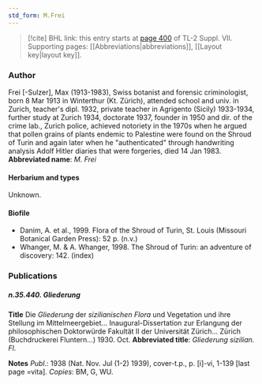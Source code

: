 ```yaml
---
std_form: M.Frei
---
```


> [!cite] BHL link: this entry starts at [page 400](https://www.biodiversitylibrary.org/page/33259904) of TL-2 Suppl. VII.
> Supporting pages: [[Abbreviations|abbreviations]], [[Layout key|layout key]].

### Author

Frei \[-Sulzer\], Max (1913-1983), Swiss botanist and forensic criminologist, born 8 Mar 1913 in Winterthur (Kt. Zürich), attended school and univ. in Zurich, teacher's dipl. 1932, private teacher in Agrigento (Sicily) 1933-1934, further study at Zurich 1934, doctorate 1937, founder in 1950 and dir. of the crime lab., Zurich police, achieved notoriety in the 1970s when he argued that pollen grains of plants endemic to Palestine were found on the Shroud of Turin and again later when he "authenticated" through handwriting analysis Adolf Hitler diaries that were forgeries, died 14 Jan 1983. 
**Abbreviated name**: *M. Frei*

#### Herbarium and types

Unknown.

#### Biofile

- Danim, A. et al., 1999. Flora of the Shroud of Turin, St. Louis (Missouri Botanical Garden Press): 52 p. (n.v.)
- Whanger, M. & A. Whanger, 1998. The Shroud of Turin: an adventure of discovery: 142. (index)

### Publications

##### n.35.440. Gliederung

**Title**
Die *Gliederung* der *sizilianischen Flora* und Vegetation und ihre Stellung im Mittelmeergebiet... Inaugural-Dissertation zur Erlangung der philosophischen Doktorwürde Fakultät II der Universität Zürich... Zürich (Buchdruckerei Fluntern...) 1930. Oct.
**Abbreviated title**: *Gliederung sizilian. Fl.*

**Notes**
*Publ*.: 1938 (Nat. Nov. Jul (1-2) 1939), cover-t.p., p. \[i\]-vi, 1-139 \[last page =vita\]. *Copies*: BM, G, WU.

